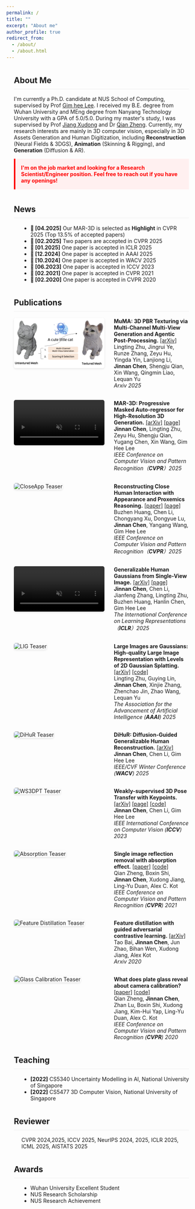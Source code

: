 ```yaml
---
permalink: /
title: ""
excerpt: "About me"
author_profile: true
redirect_from: 
  - /about/
  - /about.html
---
```


<style>
.max-width-container {
  max-width: 1400px; 
  margin: 0 auto; 
  padding: 0 20px;
}

.publication-item {
  display: flex;
  margin-bottom: 30px;
  align-items: flex-start;
}

.publication-image {
  flex: 0 0 240px;
  margin-right: 25px;
}

.publication-image img, 
.publication-image video {
  width: 100%;
  border-radius: 5px;
  box-shadow: 0 2px 5px rgba(0,0,0,0.1);
}

.publication-content {
  flex: 1;
}

@media (max-width: 768px) {
  .publication-item {
    flex-direction: column;
  }
  
  .publication-image {
    flex: 0 0 100%;
    margin-bottom: 15px;
    margin-right: 0;
  }
}

.job-alert {
  background-color: #fff0f0; 
  padding: 15px; 
  border-left: 4px solid #ff0000;
  margin-bottom: 20px;
}

.section-header {
  margin-top: 40px;
  border-bottom: 1px solid #eee;
  padding-bottom: 10px;
}

.news-list, .awards-list, .teaching-list {
  margin-left: 20px;
}
</style>

<div class="max-width-container">
  <h2 class="section-header">About Me</h2>
  <p>
    I'm currently a Ph.D. candidate at NUS School of Computing, supervised by Prof <a href=" ">Gim hee Lee</a>. 
    I received my B.E. degree from Wuhan University and MEng degree from Nanyang Technology University with a GPA of 5.0/5.0. During my master's study, I was supervised by Prof <a href="https://personal.ntu.edu.sg/exdjiang/">Jiang Xudong</a> and Dr <a href="https://person.zju.edu.cn/zq">Qian Zheng</a>.
    Currently, my research interests are mainly in 3D computer vision, especially in 3D Assets Generation and Human Digitization, including <strong>Reconstruction</strong> (Neural Fields & 3DGS), <strong>Animation</strong> (Skinning & Rigging), and <strong>Generation</strong> (Diffusion & AR).
  </p>
  
  <p class="job-alert">
    <span style="color:red; font-weight:bold;">I'm on the job market and looking for a Research Scientist/Engineer position. Feel free to reach out if you have any openings!</span>
  </p>
  
  <h2 class="section-header">News</h2>
  <div class="news-list">
    <ul>
      <li><strong>🎉 [04.2025]</strong> Our MAR-3D is selected as <strong>Highlight</strong> in CVPR 2025 (Top 13.5% of accepted papers)</li>
      <li><strong>🎉 [02.2025]</strong> Two papers are accepted in CVPR 2025</li>
      <li><strong>🎉 [01.2025]</strong> One paper is accepted in ICLR 2025</li>
      <li><strong>🎉 [12.2024]</strong> One paper is accepted in AAAI 2025</li>
      <li><strong>🎉 [10.2024]</strong> One paper is accepted in WACV 2025</li>
      <li><strong>🎉 [06.2023]</strong> One paper is accepted in ICCV 2023</li>
      <li><strong>🎉 [02.2021]</strong> One paper is accepted in CVPR 2021</li>
      <li><strong>🎉 [02.2020]</strong> One paper is accepted in CVPR 2020</li>
    </ul>
  </div>
  
  <h2 class="section-header">Publications</h2>

  <div class="publication-item">
    <div class="publication-image">
      <img src="/images/Teaser_Muma.png" alt="MuMA Teaser">
    </div>
    <div class="publication-content">
      <strong>MuMA: 3D PBR Texturing via Multi-Channel Multi-View Generation and Agentic Post-Processing.</strong> <a href="https://arxiv.org/abs/2503.18461">[arXiv]</a><br>
      Lingting Zhu, Jingrui Ye, Runze Zhang, Zeyu Hu, Yingda Yin, Lanjiong Li, <strong>Jinnan Chen</strong>, Shengju Qian, Xin Wang, Qingmin Liao, Lequan Yu<br>
      <em>Arxiv 2025</em>
    </div>
  </div>

  <div class="publication-item">
    <div class="publication-image">
      <video width="100%" autoplay loop muted playsinline>
        <source src="/videos/mar-3d.mov" type="video/mp4">
        Your browser does not support the video tag.
      </video>
    </div>
    <div class="publication-content">
      <strong>MAR-3D: Progressive Masked Auto-regressor for High-Resolution 3D Generation.</strong> <a href="https://arxiv.org/abs/2503.20519">[arXiv]</a> <a href="https://jinnan-chen.github.io/projects/MAR-3D/">[page]</a><br>
      <strong>Jinnan Chen</strong>, Lingting Zhu, Zeyu Hu, Shengju Qian, Yugang Chen, Xin Wang, Gim Hee Lee<br>
      <em>IEEE Conference on Computer Vision and Pattern Recognition（<strong>CVPR</strong>）2025</em>
    </div>
  </div>

  <div class="publication-item">
    <div class="publication-image">
      <img src="/images/teaser_closeapp.jpg" alt="CloseApp Teaser">
    </div>
    <div class="publication-content">
      <strong>Reconstructing Close Human Interaction with Appearance and Proxemics Reasoning.</strong> <a href="https://www.buzhenhuang.com/publications/papers/CVPR2025-CloseApp.pdf">[paper]</a> <a href="https://www.buzhenhuang.com/works/CloseApp.html">[page]</a><br>
      Buzhen Huang, Chen Li, Chongyang Xu, Dongyue Lu, <strong>Jinnan Chen</strong>, Yangang Wang, Gim Hee Lee<br>
      <em>IEEE Conference on Computer Vision and Pattern Recognition（<strong>CVPR</strong>）2025</em>
    </div>
  </div>

  <div class="publication-item">
    <div class="publication-image">
      <video width="100%" autoplay loop muted playsinline>
        <source src="/videos/hgm.mov" type="video/mp4">
        Your browser does not support the video tag.
      </video>
    </div>
    <div class="publication-content">
      <strong>Generalizable Human Gaussians from Single-View Image.</strong> <a href="https://arxiv.org/abs/2406.06050">[arXiv]</a> <a href="https://jinnan-chen.github.io/projects/HGM/">[page]</a><br>
      <strong>Jinnan Chen</strong>, Chen Li, Jianfeng Zhang, Lingting Zhu, Buzhen Huang, Hanlin Chen, Gim Hee Lee<br>
      <em>The International Conference on Learning Representations（<strong>ICLR</strong>）2025</em>
    </div>
  </div>

  <div class="publication-item">
    <div class="publication-image">
      <img src="/images/teaser_lig.jpg" alt="LIG Teaser">
    </div>
    <div class="publication-content">
      <strong>Large Images are Gaussians: High-quality Large Image Representation with Levels of 2D Gaussian Splatting.</strong> <a href="https://arxiv.org/abs/2502.09039">[arXiv]</a> <a href="https://github.com/HKU-MedAI/LIG">[code]</a><br>
      Lingting Zhu, Guying Lin, <strong>Jinnan Chen</strong>, Xinjie Zhang, Zhenchao Jin, Zhao Wang, Lequan Yu<br>
      <em>The Association for the Advancement of Artificial Intelligence (<strong>AAAI</strong>) 2025</em>
    </div>
  </div>

  <div class="publication-item">
    <div class="publication-image">
      <img src="/images/teaser_dihur.jpg" alt="DiHuR Teaser">
    </div>
    <div class="publication-content">
      <strong>DiHuR: Diffusion-Guided Generalizable Human Reconstruction.</strong> <a href="https://arxiv.org/abs/2411.11903">[arXiv]</a><br>
      <strong>Jinnan Chen</strong>, Chen Li, Gim Hee Lee<br>
      <em>IEEE/CVF Winter Conference (<strong>WACV</strong>) 2025</em>
    </div>
  </div>

  <div class="publication-item">
    <div class="publication-image">
      <img src="/images/teaser_ws3dpt.jpg" alt="WS3DPT Teaser">
    </div>
    <div class="publication-content">
      <strong>Weakly-supervised 3D Pose Transfer with Keypoints.</strong> <a href="https://arxiv.org/abs/2307.13459">[arXiv]</a> <a href="https://jinnan-chen.github.io/ws3dpt/">[page]</a> <a href="https://github.com/jinnan-chen/3D-Pose-Transfer">[code]</a><br>
      <strong>Jinnan Chen</strong>, Chen Li, Gim Hee Lee<br>
      <em>IEEE International Conference on Computer Vision (<strong>ICCV</strong>) 2023</em>
    </div>
  </div>

  <div class="publication-item">
    <div class="publication-image">
      <img src="/images/teaser_absorption.jpg" alt="Absorption Teaser">
    </div>
    <div class="publication-content">
      <strong>Single image reflection removal with absorption effect.</strong> <a href="https://openaccess.thecvf.com/content/CVPR2021/html/Zheng_Single_Image_Reflection_Removal_With_Absorption_Effect_CVPR_2021_paper.html">[paper]</a> <a href="https://github.com/q-zh/absorption">[code]</a><br>
      Qian Zheng, Boxin Shi, <strong>Jinnan Chen</strong>, Xudong Jiang, Ling-Yu Duan, Alex C. Kot<br>
      <em>IEEE Conference on Computer Vision and Pattern Recognition (<strong>CVPR</strong>) 2021</em>
    </div>
  </div>

  <div class="publication-item">
    <div class="publication-image">
      <img src="/images/teaser_distillation.jpg" alt="Feature Distillation Teaser">
    </div>
    <div class="publication-content">
      <strong>Feature distillation with guided adversarial contrastive learning.</strong> <a href="https://arxiv.org/abs/2009.09922">[arXiv]</a><br>
      Tao Bai, <strong>Jinnan Chen</strong>, Jun Zhao, Bihan Wen, Xudong Jiang, Alex Kot<br>
      <em>Arxiv 2020</em>
    </div>
  </div>

  <div class="publication-item">
    <div class="publication-image">
      <img src="/images/teaser_glass.jpg" alt="Glass Calibration Teaser">
    </div>
    <div class="publication-content">
      <strong>What does plate glass reveal about camera calibration?</strong> <a href="https://openaccess.thecvf.com/content_CVPR_2020/html/Zheng_What_Does_Plate_Glass_Reveal_About_Camera_Calibration_CVPR_2020_paper.html">[paper]</a> <a href="https://github.com/q-zh/GlassCalibration">[code]</a><br>
      Qian Zheng, <strong>Jinnan Chen</strong>, Zhan Lu, Boxin Shi, Xudong Jiang, Kim-Hui Yap, Ling-Yu Duan, Alex C. Kot<br>
      <em>IEEE Conference on Computer Vision and Pattern Recognition (<strong>CVPR</strong>) 2020</em>
    </div>
  </div>
  
  <h2 class="section-header">Teaching</h2>
  <div class="teaching-list">
    <ul>
      <li><strong>[2022]</strong> CS5340 Uncertainty Modelling in AI, National University of Singapore</li>
      <li><strong>[2022]</strong> CS5477 3D Computer Vision, National University of Singapore</li>
    </ul>
  </div>
  
  <h2 class="section-header">Reviewer</h2>
  <div class="reviewer-list" style="margin-left: 20px;">
    <p>CVPR 2024,2025, ICCV 2025, NeurIPS 2024, 2025, ICLR 2025, ICML 2025, AISTATS 2025</p>
  </div>
  
  <h2 class="section-header">Awards</h2>
  <div class="awards-list">
    <ul>
      <li>Wuhan University Excellent Student</li>
      <li>NUS Research Scholarship</li>
      <li>NUS Research Achievement</li>
    </ul>
  </div>
</div>
